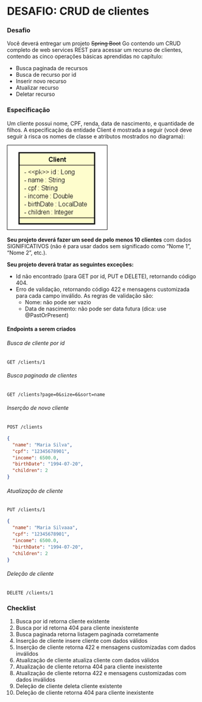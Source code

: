 #  DESAFIO: CRUD de clientes 


### Desafio
Você deverá entregar um projeto ~~Spring Boot~~ Go contendo um CRUD completo de web services REST para
acessar um recurso de clientes, contendo as cinco operações básicas aprendidas no capítulo: </br>
- Busca paginada de recursos </br>
- Busca de recurso por id </br>
- Inserir novo recurso </br>
- Atualizar recurso </br>
- Deletar recurso </br>

### Especificação 
Um cliente possui nome, CPF, renda, data de nascimento, e quantidade de filhos. A especificação da
entidade Client é mostrada a seguir (você deve seguir à risca os nomes de classe e atributos mostrados no
diagrama):

![entity](./entity.png)

**Seu projeto deverá fazer um seed de pelo menos 10 clientes** com dados SIGNIFICATIVOS (não é para
usar dados sem significado como “Nome 1”, “Nome 2”, etc.).</br>

**Seu projeto deverá tratar as seguintes exceções:**
- Id não encontrado (para GET por id, PUT e DELETE), retornando código 404.</br>
- Erro de validação, retornando código 422 e mensagens customizada para cada campo inválido. As
  regras de validação são: </br>
  - Nome: não pode ser vazio
  - Data de nascimento: não pode ser data futura (dica: use @PastOrPresent)

#### Endpoints a serem criados
###### Busca de cliente por id
```
GET /clients/1
```

###### Busca paginada de clientes
```
GET /clients?page=0&size=6&sort=name
```

###### Inserção de novo cliente
```
POST /clients
```
```json
{
  "name": "Maria Silva",
  "cpf": "12345678901",
  "income": 6500.0,
  "birthDate": "1994-07-20",
  "children": 2
}
```
###### Atualização de cliente
```
PUT /clients/1
```
```json
{
  "name": "Maria Silvaaa",
  "cpf": "12345678901",
  "income": 6500.0,
  "birthDate": "1994-07-20",
  "children": 2
}
```
###### Deleção de cliente
```
DELETE /clients/1
```

### Checklist
1. Busca por id retorna cliente existente</br>
2. Busca por id retorna 404 para cliente inexistente</br>
3. Busca paginada retorna listagem paginada corretamente</br>
4. Inserção de cliente insere cliente com dados válidos</br>
5. Inserção de cliente retorna 422 e mensagens customizadas com dados inválidos</br>
6. Atualização de cliente atualiza cliente com dados válidos</br>
7. Atualização de cliente retorna 404 para cliente inexistente</br>
8. Atualização de cliente retorna 422 e mensagens customizadas com dados inválidos</br>
9. Deleção de cliente deleta cliente existente</br>
10. Deleção de cliente retorna 404 para cliente inexistente</br>

